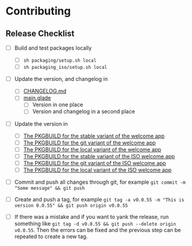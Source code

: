 # Contributing

## Release Checklist

- [ ] Build and test packages locally
  - [ ] `sh packaging/setup.sh local`
  - [ ] `sh packaging_iso/setup.sh local`

- [ ] Update the version, and changelog in
  - [ ] [CHANGELOG.md](CHANGELOG.md)
  - [ ] [main.glade](user_interface/gtk/forms/main.glade)
    - [ ] Version in one place
    - [ ] Version and changelog in a second place

- [ ] Update the version in 
  - [ ] [The PKGBUILD for the stable variant of the welcome app](packaging/rebornos-welcome/PKGBUILD)
  - [ ] [The PKGBUILD for the git variant of the welcome app](packaging/rebornos-welcome-git/PKGBUILD)
  - [ ] [The PKGBUILD for the local variant of the welcome app](packaging/rebornos-welcome-local/PKGBUILD)
  - [ ] [The PKGBUILD for the stable variant of the ISO welcome app](packaging_iso/rebornos-iso-welcome/PKGBUILD)
  - [ ] [The PKGBUILD for the git variant of the ISO welcome app](packaging_iso/rebornos-iso-welcome-git/PKGBUILD)
  - [ ] [The PKGBUILD for the local variant of the ISO welcome app](packaging_iso/rebornos-iso-welcome-local/PKGBUILD)

- [ ] Commit and push all changes through git, for example `git commit -m "Some message" && git push`

- [ ] Create and push a tag, for example `git tag -a v0.0.55 -m "This is version 0.0.55" && git push origin v0.0.55`
- [ ] If there was a mistake and if you want to yank the release, run something like `git tag -d v0.0.55 && git push --delete origin v0.0.55`. Then the errors can be fixed and the previous step can be repeated to create a new tag.